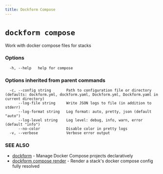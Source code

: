 ```yaml
---
title: Dockform Compose
---
```


# `dockform compose`

Work with docker compose files for stacks

### Options

```
  -h, --help   help for compose
```

### Options inherited from parent commands

```
  -c, --config string       Path to configuration file or directory (defaults: dockform.yml, dockform.yaml, Dockform.yml, Dockform.yaml in current directory)
      --log-file string     Write JSON logs to file (in addition to stderr)
      --log-format string   Log format: auto, pretty, json (default "auto")
      --log-level string    Log level: debug, info, warn, error (default "info")
      --no-color            Disable color in pretty logs
  -v, --verbose             Verbose error output
```

### SEE ALSO

* [dockform](/cli/dockform)	 - Manage Docker Compose projects declaratively
* [dockform compose render](/cli/dockform_compose_render)	 - Render a stack's docker compose config fully resolved

